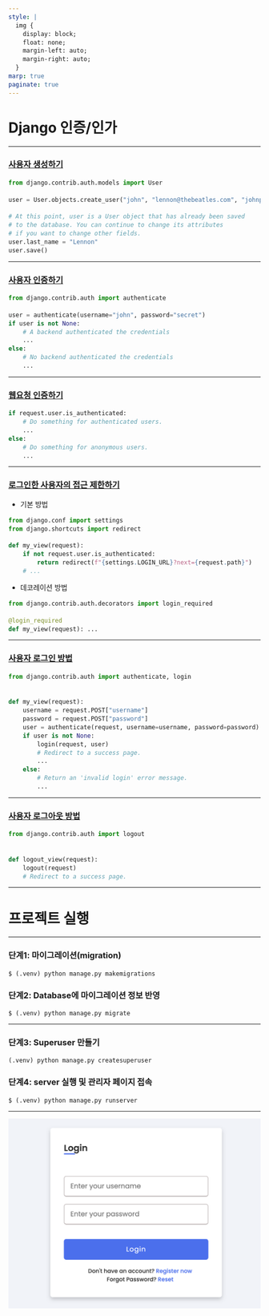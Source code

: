 ```yaml
---
style: |
  img {
    display: block;
    float: none;
    margin-left: auto;
    margin-right: auto;
  }
marp: true
paginate: true
---
```

# Django 인증/인가 

---
### [사용자 생성하기](https://docs.djangoproject.com/ko/5.0/topics/auth/default/#creating-users)
```python
from django.contrib.auth.models import User

user = User.objects.create_user("john", "lennon@thebeatles.com", "johnpassword")

# At this point, user is a User object that has already been saved
# to the database. You can continue to change its attributes
# if you want to change other fields.
user.last_name = "Lennon"
user.save()
```

---
### [사용자 인증하기](https://docs.djangoproject.com/ko/5.0/topics/auth/default/#authenticating-users)
```python
from django.contrib.auth import authenticate

user = authenticate(username="john", password="secret")
if user is not None:
    # A backend authenticated the credentials
    ...
else:
    # No backend authenticated the credentials
    ...
```

---
### [웹요청 인증하기](https://docs.djangoproject.com/ko/5.0/topics/auth/default/#authentication-in-web-requests)
```python
if request.user.is_authenticated:
    # Do something for authenticated users.
    ...
else:
    # Do something for anonymous users.
    ...
```

---
### [로그인한 사용자의 접근 제한하기](https://docs.djangoproject.com/ko/5.0/topics/auth/default/#the-login-required-decorator)
- 기본 방법
```python
from django.conf import settings
from django.shortcuts import redirect

def my_view(request):
    if not request.user.is_authenticated:
        return redirect(f"{settings.LOGIN_URL}?next={request.path}")
    # ...
```
- 데코레이션 방법 
```python
from django.contrib.auth.decorators import login_required

@login_required
def my_view(request): ...
```

---
### [사용자 로그인 방법](https://docs.djangoproject.com/ko/5.0/topics/auth/default/#how-to-log-a-user-in)
```python
from django.contrib.auth import authenticate, login


def my_view(request):
    username = request.POST["username"]
    password = request.POST["password"]
    user = authenticate(request, username=username, password=password)
    if user is not None:
        login(request, user)
        # Redirect to a success page.
        ...
    else:
        # Return an 'invalid login' error message.
        ...
```
---
### [사용자 로그아웃 방법](https://docs.djangoproject.com/ko/5.0/topics/auth/default/#how-to-log-a-user-out)
```python
from django.contrib.auth import logout


def logout_view(request):
    logout(request)
    # Redirect to a success page.
```

---
# 프로젝트 실행 

---
### 단계1: 마이그레이션(migration)
```shell
$ (.venv) python manage.py makemigrations 
```
### 단계2: Database에 마이그레이션 정보 반영 
```shell
$ (.venv) python manage.py migrate
```

---
### 단계3: Superuser 만들기
```shell
(.venv) python manage.py createsuperuser
```
### 단계4: server 실행 및 관리자 페이지 접속 
```shell
$ (.venv) python manage.py runserver
``` 

---
![w:700](image.png)

